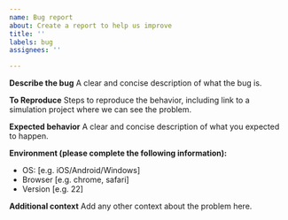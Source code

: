```yaml
---
name: Bug report
about: Create a report to help us improve
title: ''
labels: bug
assignees: ''

---
```


**Describe the bug**
A clear and concise description of what the bug is. 

**To Reproduce**
Steps to reproduce the behavior, including link to a simulation project where we can see the problem.

**Expected behavior**
A clear and concise description of what you expected to happen.

**Environment (please complete the following information):**
 - OS: [e.g. iOS/Android/Windows]
 - Browser [e.g. chrome, safari]
 - Version [e.g. 22]

**Additional context**
Add any other context about the problem here.
